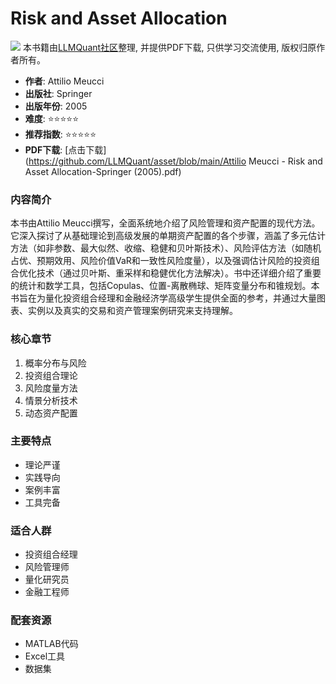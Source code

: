 # Risk and Asset Allocation

![](https://fastly.jsdelivr.net/gh/bucketio/img3@main/2024/09/04/1725464231869-e0b2f727-2a0f-4270-bf6c-31ddc350426a.gif)
本书籍由[LLMQuant社区](https://llmquant.com/)整理, 并提供PDF下载, 只供学习交流使用, 版权归原作者所有。


- **作者**: Attilio Meucci
- **出版社**: Springer
- **出版年份**: 2005
- **难度**: ⭐⭐⭐⭐⭐
- **推荐指数**: ⭐⭐⭐⭐⭐
- **PDF下载**: [点击下载](https://github.com/LLMQuant/asset/blob/main/Attilio Meucci - Risk and Asset Allocation-Springer (2005).pdf)

### 内容简介

本书由Attilio Meucci撰写，全面系统地介绍了风险管理和资产配置的现代方法。它深入探讨了从基础理论到高级发展的单期资产配置的各个步骤，涵盖了多元估计方法（如非参数、最大似然、收缩、稳健和贝叶斯技术）、风险评估方法（如随机占优、预期效用、风险价值VaR和一致性风险度量），以及强调估计风险的投资组合优化技术（通过贝叶斯、重采样和稳健优化方法解决）。书中还详细介绍了重要的统计和数学工具，包括Copulas、位置-离散椭球、矩阵变量分布和锥规划。本书旨在为量化投资组合经理和金融经济学高级学生提供全面的参考，并通过大量图表、实例以及真实的交易和资产管理案例研究来支持理解。

### 核心章节

1. 概率分布与风险
2. 投资组合理论
3. 风险度量方法
4. 情景分析技术
5. 动态资产配置

### 主要特点

- 理论严谨
- 实践导向
- 案例丰富
- 工具完备

### 适合人群

- 投资组合经理
- 风险管理师
- 量化研究员
- 金融工程师

### 配套资源

- MATLAB代码
- Excel工具
- 数据集